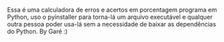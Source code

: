 Essa é uma calculadora de erros e acertos em porcentagem programa em Python, uso o pyinstaller para torna-lá um arquivo executável e qualquer outra pessoa poder usa-lá
sem a necessidade de baixar as dependências do Python. 
By Garé :)
